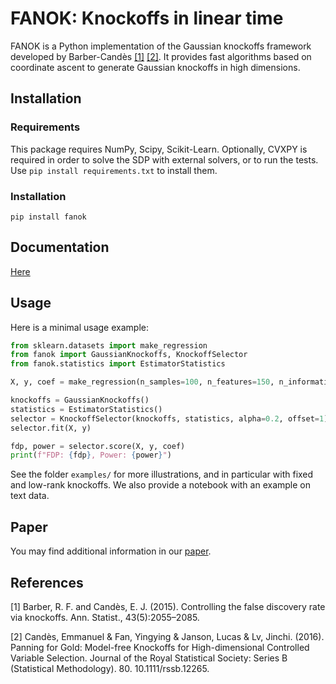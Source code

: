 # FANOK: Knockoffs in linear time

FANOK is a Python implementation of the Gaussian knockoffs framework
developed by Barber-Candès [[1]](#1) [[2]](#2).
It provides fast algorithms based on coordinate ascent to generate Gaussian knockoffs in high dimensions.

## Installation

### Requirements

This package requires NumPy, Scipy, Scikit-Learn.
Optionally, CVXPY is required in order to solve the SDP with
external solvers, or to run the tests.
Use `pip install requirements.txt` to install them.

### Installation

`pip install fanok`

## Documentation

[Here](https://fanok.readthedocs.io/en/latest/)

## Usage

Here is a minimal usage example:
```python
from sklearn.datasets import make_regression
from fanok import GaussianKnockoffs, KnockoffSelector
from fanok.statistics import EstimatorStatistics

X, y, coef = make_regression(n_samples=100, n_features=150, n_informative=20, coef=True)

knockoffs = GaussianKnockoffs()
statistics = EstimatorStatistics()
selector = KnockoffSelector(knockoffs, statistics, alpha=0.2, offset=1)
selector.fit(X, y)

fdp, power = selector.score(X, y, coef)
print(f"FDP: {fdp}, Power: {power}")
```

See the folder `examples/` for more illustrations,
and in particular with fixed and low-rank knockoffs.
We also provide a notebook with an example on text data.

## Paper

You may find additional information in our [paper](https://arxiv.org/abs/2006.08790).

## References

<a id="1">[1]</a>
Barber, R. F. and Candès, E. J. (2015).
Controlling the false discovery rate via knockoffs.
Ann. Statist., 43(5):2055–2085.

<a id="2">[2]</a>
Candès, Emmanuel & Fan, Yingying & Janson, Lucas & Lv, Jinchi. (2016).
Panning for Gold: Model-free Knockoffs for High-dimensional Controlled Variable Selection.
Journal of the Royal Statistical Society: Series B (Statistical Methodology).
80\. 10.1111/rssb.12265. 
